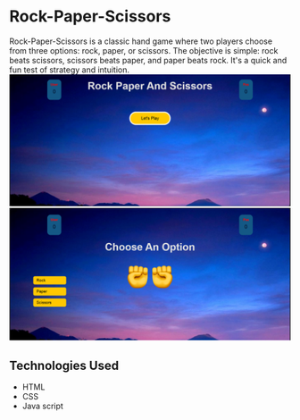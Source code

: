 # Rock-Paper-Scissors
Rock-Paper-Scissors is a classic hand game where two players choose from three options: rock, paper, or scissors. The objective is simple: rock beats scissors, scissors beats paper, and paper beats rock. It's a quick and fun test of strategy and intuition.
![Alt text](image1.png)
![Alt text](image2.png)

## Technologies Used
  - HTML
  - CSS
  - Java script
